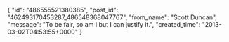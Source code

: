  {
   "id": "486555521380385",
   "post_id": "462493170453287_486548368047767",
   "from_name": "Scott Duncan",
   "message": "To be fair, so am I but I can justify it.",
   "created_time": "2013-03-02T04:53:55+0000"
 }
